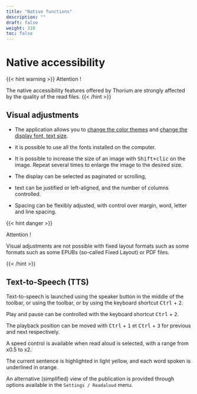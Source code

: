 ```yaml
---
title: "Native functions"
description: ""
draft: false
weight: 310
toc: false
---
```

# Native accessibility

{{< hint warning >}}
Attention !

The native accessibility features offered by Thorium are strongly 
affected by the quality of the read files. 
{{< /hint >}}


## Visual adjustments

- The application allows you to [change the color themes](/thorium-reader-doc/fr/210_reading/215_ReadingParameters/#th%c3%a8me) and [change the display font, text size](/thorium-reader-doc/fr/210_reading/215_ReadingParameters/#texte).

- it is possible to use all the fonts installed on the computer.

- It is possible to increase the size of an image with <kbd>Shift+clic</kbd> on the image. Repeat several times to enlarge the image to the desired size.

- The display can be selected as paginated or scrolling, 

- text can be justified or left-aligned, and the number of columns controlled. 

- Spacing can be flexibly adjusted, with control over margin, word, letter and line spacing. 

{{< hint danger >}}

Attention !

Visual adjustments are not possible with fixed layout formats such as some 
formats such as some EPUBs (so-called <span lang="en">Fixed Layout</span>) 
or PDF files.

{{< /hint >}}

## Text-to-Speech (TTS)

Text-to-speech is launched using the speaker button in the middle of the toolbar, or using the 
toolbar, or by using the keyboard shortcut <kbd>Ctrl</kbd> + <kbd>2</kbd>.

Play and pause can be controlled with the keyboard shortcut 
<kbd>Ctrl</kbd> + <kbd>2</kbd>.

The playback position can be moved with <kbd>Ctrl</kbd> + <kbd>1</kbd> 
et <kbd>Ctrl</kbd> + <kbd>3</kbd> for previous and next respectively.

A speed control is available when read aloud 
is selected, with a range from x0.5 to x2.

The current sentence is highlighted in light yellow, and each word spoken is 
underlined in orange.

An alternative (simplified) view of the publication is provided through 
options available in the `Settings / Readaloud` menu.
